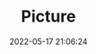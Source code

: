 ---
weight: 1
images:
- /images/edited/2.jpeg
title: Picture
date: 2022-05-17 21:06:24
tags: [luminarneo,work,ilce7m3,parkingmeter]
---